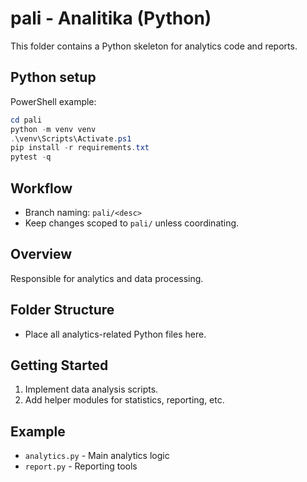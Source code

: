 # pali - Analitika (Python)

This folder contains a Python skeleton for analytics code and reports.

## Python setup

PowerShell example:

```powershell
cd pali
python -m venv venv
.\venv\Scripts\Activate.ps1
pip install -r requirements.txt
pytest -q
```

## Workflow

- Branch naming: `pali/<desc>`
- Keep changes scoped to `pali/` unless coordinating.

## Overview
Responsible for analytics and data processing.

## Folder Structure
- Place all analytics-related Python files here.

## Getting Started
1. Implement data analysis scripts.
2. Add helper modules for statistics, reporting, etc.

## Example
- `analytics.py` - Main analytics logic
- `report.py` - Reporting tools
